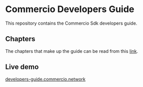 # Commercio Developers Guide

This repository contains the Commercio Sdk developers guide.

## Chapters

The chapters that make up the guide can be read from this [link](docs/README.md).

## Live demo

[developers-guide.commercio.network](https://developers-guide.commercio.network)
